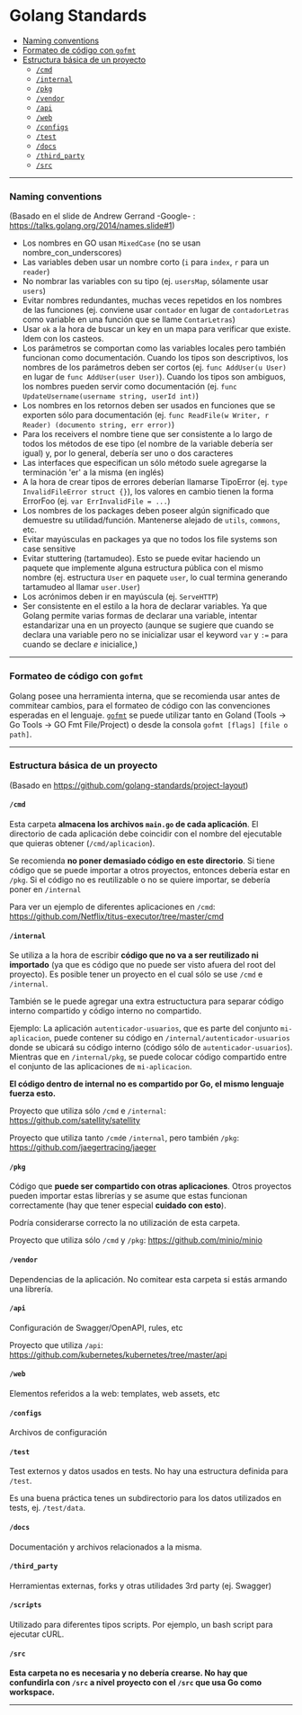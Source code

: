 # Golang Standards
        
- [Naming conventions](#naming-conventions)
- [Formateo de código con `gofmt` <a name="formateo-de-codigo-con-gofmt"></a>](#formateo-de-código-con-gofmt-a-nameformateo-de-codigo-con-gofmta)        
- [Estructura básica de un proyecto](#estructura-básica-de-un-proyecto)            
    - [`/cmd` <a name="/cmd"></a>](#cmd-a-namecmda)            
    - [`/internal`](#internal)            
    - [`/pkg`](#pkg)            
    - [`/vendor`](#vendor)            
    - [`/api`](#api)            
    - [`/web`](#web)            
    - [`/configs`](#configs)            
    - [`/test`](#test)            
    - [`/docs`](#docs)            
    - [`/third_party`](#third_party)            
    - [`/src`](#src)

***

### Naming conventions

(Basado en el slide de Andrew Gerrand -Google- : https://talks.golang.org/2014/names.slide#1)

- Los nombres en GO usan `MixedCase` (no se usan nombre_con_underscores)
- Las variables deben usar un nombre corto (`i` para `index`, `r` para un `reader`)
- No nombrar las variables con su tipo (ej. `usersMap`, sólamente usar `users`)
- Evitar nombres redundantes, muchas veces repetidos en los nombres de las funciones (ej. conviene usar `contador` en lugar de `contadorLetras` como variable en una función que se llame `ContarLetras`)
- Usar `ok` a la hora de buscar un key en un mapa para verificar que existe. Idem con los casteos.
- Los parámetros se comportan como las variables locales pero también funcionan como documentación. Cuando los tipos son descriptivos, los nombres de los parámetros deben ser cortos (ej. `func AddUser(u User)` en lugar de `func AddUser(user User)`). Cuando los tipos son ambiguos, los nombres pueden servir como documentación (ej. `func UpdateUsername(username string, userId int)`)
- Los nombres en los retornos deben ser usados en funciones que se exporten sólo para documentación (ej. `func ReadFile(w Writer, r Reader) (documento string, err error)`)
- Para los receivers el nombre tiene que ser consistente a lo largo de todos los métodos de ese tipo (el nombre de la variable debería ser igual) y, por lo general, debería ser uno o dos caracteres
- Las interfaces que especifican un sólo método suele agregarse la terminación 'er' a la misma (en inglés)
- A la hora de crear tipos de errores deberían llamarse TipoError (ej. `type InvalidFileError struct {}`), los valores en cambio tienen la forma ErrorFoo (ej. `var ErrInvalidFile = ...`)
- Los nombres de los packages deben poseer algún significado que demuestre su utilidad/función. Mantenerse alejado de `utils`, `commons`, etc.
- Evitar mayúsculas en packages ya que no todos los file systems son case sensitive
- Evitar stuttering (tartamudeo). Esto se puede evitar haciendo un paquete que implemente alguna estructura pública con el mismo nombre (ej. estructura `User` en paquete `user`, lo cual termina generando tartamudeo al llamar `user.User`)
- Los acrónimos deben ir en mayúscula (ej. `ServeHTTP`)
- Ser consistente en el estilo a la hora de declarar variables. Ya que Golang permite varias formas de declarar una variable, intentar estandarizar una en un proyecto (aunque se sugiere que cuando se declara una variable pero no se inicializar usar el keyword `var` y `:=` para cuando se declare *e* inicialice,)

***

### Formateo de código con `gofmt` <a name="formateo-de-codigo-con-gofmt"></a>

Golang posee una herramienta interna, que se recomienda usar antes de commitear cambios, para el formateo de código con las convenciones esperadas en el lenguaje. 
[`gofmt`](https://golang.org/cmd/gofmt/) se puede utilizar tanto en Goland (Tools -> Go Tools -> GO Fmt File/Project) o desde la consola `gofmt [flags] [file o path]`.

***

### Estructura básica de un proyecto

(Basado en https://github.com/golang-standards/project-layout)

#### `/cmd` <a name="/cmd"></a>
Esta carpeta **almacena los archivos `main.go` de cada aplicación**. El directorio de cada aplicación debe coincidir con el nombre del ejecutable que quieras obtener (`/cmd/aplicacion`).

Se recomienda **no poner demasiado código en este directorio**. Si tiene código que se puede importar a otros proyectos, entonces debería estar en `/pkg`. Si el código no es reutilizable o no se quiere importar, se debería poner en `/internal`

Para ver un ejemplo de diferentes aplicaciones en `/cmd`: https://github.com/Netflix/titus-executor/tree/master/cmd

#### `/internal`
Se utiliza a la hora de escribir **código que no va a ser reutilizado ni importado** (ya que es código que no puede ser visto afuera del root del proyecto). Es posible tener un proyecto en el cual sólo se use `/cmd` e `/internal`.

También se le puede agregar una extra estructuctura para separar código interno compartido y código interno no compartido.

Ejemplo: La aplicación `autenticador-usuarios`, que es parte del conjunto `mi-aplicacion`, puede contener su código en `/internal/autenticador-usuarios` donde se ubicará su código interno (código sólo de `autenticador-usuarios`). Mientras que en `/internal/pkg`, se puede colocar código compartido entre el conjunto de las aplicaciones de `mi-aplicacion`.

**El código dentro de internal no es compartido por Go, el mismo lenguaje fuerza esto.**

Proyecto que utiliza sólo `/cmd` e `/internal`: https://github.com/satellity/satellity

Proyecto que utiliza tanto `/cmd`e `/internal`, pero también `/pkg`: https://github.com/jaegertracing/jaeger


#### `/pkg`
Código que **puede ser compartido con otras aplicaciones**. Otros proyectos pueden importar estas librerías y se asume que estas funcionan correctamente (hay que tener especial **cuidado con esto**). 

Podría considerarse correcto la no utilización de esta carpeta.

Proyecto que utiliza sólo `/cmd` y `/pkg`: https://github.com/minio/minio

#### `/vendor`

Dependencias de la aplicación. No comitear esta carpeta si estás armando una librería.

#### `/api`
Configuración de Swagger/OpenAPI, rules, etc

Proyecto que utiliza `/api`: https://github.com/kubernetes/kubernetes/tree/master/api

#### `/web`
Elementos referidos a la web: templates, web assets, etc

#### `/configs`
Archivos de configuración

#### `/test`
Test externos y datos usados en tests. No hay una estructura definida para `/test`. 

Es una buena práctica tenes un subdirectorio para los datos utilizados en tests, ej. `/test/data`.

#### `/docs`
Documentación y archivos relacionados a la misma.

#### `/third_party`
Herramientas externas, forks y otras utilidades 3rd party (ej. Swagger)

#### `/scripts`
Utilizado para diferentes tipos scripts. Por ejemplo, un bash script para ejecutar cURL.


#### `/src`
**Esta carpeta no es necesaria y no debería crearse. No hay que confundirla con `/src` a nivel proyecto con el `/src` que usa Go como workspace.**

***
